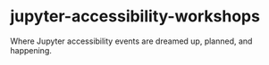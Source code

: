 # jupyter-accessibility-workshops
Where Jupyter accessibility events are dreamed up, planned, and happening.
